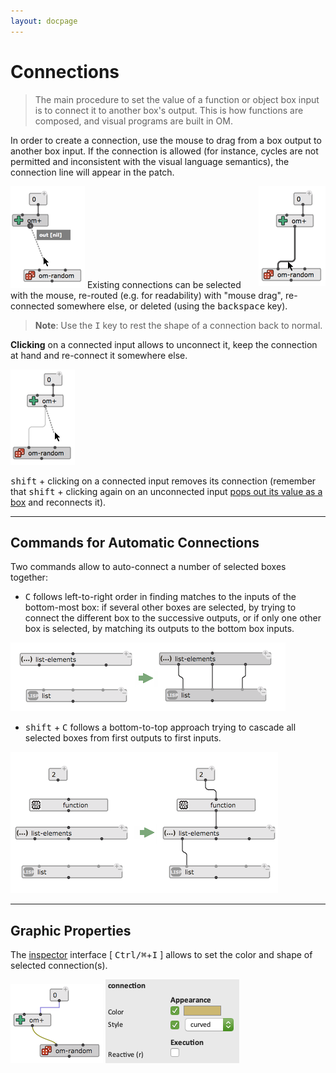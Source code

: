 ```yaml
---
layout: docpage
---
```


# Connections

> The main procedure to set the value of a function or object box input is to connect it to another box's output.
This is how functions are composed, and visual programs are built in OM.

In order to create a connection, use the mouse to drag from a box output to another box input.
If the connection is allowed (for instance, cycles are not permitted and inconsistent with the visual language semantics), the connection line will appear in the patch.

<img src="./images/connection.png"> 

<img src="./images/connection-drag.png" align="right"> 
Existing connections can be selected with the mouse, re-routed (e.g. for readability) with "mouse drag", re-connected somewhere else, or deleted (using the <kbd>backspace</kbd> key).


> **Note**: Use the <kbd>I</kbd> key to rest the shape of a connection back to normal.

**Clicking** on a connected input allows to unconnect it, keep the connection at hand and re-connect it somewhere else.

<img src="./images/connection-change.png"> 

<kbd>shift</kbd> + clicking on a connected input removes its connection (remember that <kbd>shift</kbd> + clicking again on an unconnected input [pops out its value as a box](box-inputs) and reconnects it).

------
## Commands for Automatic Connections

Two commands allow to auto-connect a number of selected boxes together:

- <kbd>C</kbd> follows left-to-right order in finding matches to the inputs of the bottom-most box: if several other boxes are selected, by trying to connect the different box to the successive outputs, or if only one other box is selected, by matching its outputs to the bottom box inputs.

<img src="./images/connect-auto-h.png"> 

- <kbd>shift</kbd> + <kbd>C</kbd> follows a bottom-to-top approach trying to cascade all selected boxes from first outputs to first inputs.

<img src="./images/connect-auto-v.png"> 

------
## Graphic Properties

The [inspector](inspector) interface [ <kbd>Ctrl/⌘</kbd>+<kbd>I</kbd> ] allows to set the color and shape of selected connection(s). 

<img src="./images/connection-colors.png"> 
<img src="./images/connection-inspector.png"> 